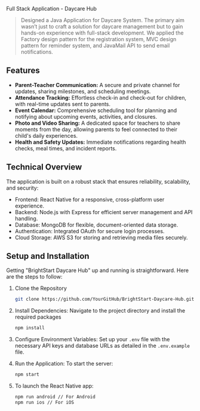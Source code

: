 Full Stack Application - Daycare Hub
> Designed a Java Application for Daycare System. The primary aim wasn’t just to craft a solution for daycare management but to gain hands-on experience with full-stack development. We applied the Factory design pattern for the registration system, MVC design pattern for reminder system, and JavaMail API to send email notifications.

## Features

- **Parent-Teacher Communication:** A secure and private channel for updates, sharing milestones, and scheduling meetings.
- **Attendance Tracking:** Effortless check-in and check-out for children, with real-time updates sent to parents.
- **Event Calendar:** Comprehensive scheduling tool for planning and notifying about upcoming events, activities, and closures.
- **Photo and Video Sharing:** A dedicated space for teachers to share moments from the day, allowing parents to feel connected to their child's daily experiences.
- **Health and Safety Updates:** Immediate notifications regarding health checks, meal times, and incident reports.

## Technical Overview
The application is built on a robust stack that ensures reliability, scalability, and security:

- Frontend: React Native for a responsive, cross-platform user experience.
- Backend: Node.js with Express for efficient server management and API handling.
- Database: MongoDB for flexible, document-oriented data storage.
- Authentication: Integrated OAuth for secure login processes.
- Cloud Storage: AWS S3 for storing and retrieving media files securely.

## Setup and Installation
Getting "BrightStart Daycare Hub" up and running is straightforward. Here are the steps to follow:

1. Clone the Repository

    ``` sh
    git clone https://github.com/YourGitHub/BrightStart-Daycare-Hub.git

2. Install Dependencies: Navigate to the project directory and install the required packages


    ``` sh
    npm install

3. Configure Environment Variables: Set up your `.env` file with the necessary API keys and database URLs as detailed in the `.env.example` file.

4. Run the Application: To start the server:
    ``` sh
   npm start

5. To launch the React Native app:
    ``` sh
    npm run android // For Android
    npm run ios // For iOS

